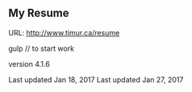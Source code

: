 ## My Resume



URL: http://www.timur.ca/resume


gulp 
// to start work



version 4.1.6

Last updated Jan 18, 2017
Last updated Jan 27, 2017

 
